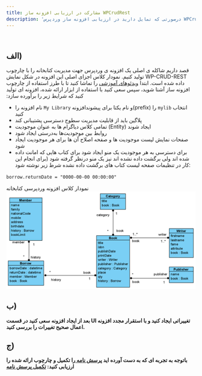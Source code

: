 ```yaml
---
title: مشارکت در ارزیابی افزونه ساز WPCrudRest
description: 'درصورتی که تمایل دارید در ارزیابی افزونه ساز وردپرس WPCrudRest شرکت کنید بعد از کار با ابزار پرسش نامه را پر کنید'
---
```

&#x202b;
## الف)
&#x202b;
قصد داریم شاکله ی اصلی یک افزونه ی وردپرس جهت مدیریت کتابخانه را با چارچوب 
WP-CRUD-REST
تولید کنیم. نمودار کلاس اجزای اصلی این افزونه در شکل نمایش داده شده است.
ابتدا 
[ویدئوهای آموزشی](https://github.com/asadidebuger/WPCrudRest#guidance-videos)
را تماشا کنید تا با طرز استفاده از چارچوب افزونه ساز آشنا شوید، سپس سعی کنید با استفاده از ابزار ارائه شده، افزونه ای تولید کنید که شرایط زیر را برآورده سازد:


*	نام افزونه را `My Library` و نام یکتا برای پیشوندافزونه(prefix) را `mylib` انتخاب کنید
*	پلاگین باید از قابلیت مدیریت سطوح دسترسی پشتیبانی کند
*	تمامی کلاس دیاگرام ها به عنوان موجودیت (Entity) ایجاد شوند
*	روابط بین موجودیت‌ها به‌درستی ایجاد شود
*	صفحات نمایش لیست موجودیت ها و صفحه اصلاح آن ها برای هر موجودیت ایجاد شود
*	برای دسترسی به هر موجودیت یک منو ایجاد شود
برای کتاب هایی که امانت داده شده اند ولی برگشت داده نشده اند نیز یک منو درنظر گرفته شود (برای انجام این کار در تنظیمات صفحه لیست کتاب های برگشت داده نشده شرط زیر نوشته شود:
 
`borrow.returnDate = "0000-00-00 00:00:00"`


نمودار کلاس افزونه وردپرسی کتابخانه
![Simple library class-diagram](/content/wpcrudrest/classdiagram-lib.png)


## ب)
**بعد از ایجاد افزونه سعی کنید در قسمت UI تغییراتی ایجاد کنید و با استقرار مجدد افزونه اعمال صحیح تغییرات را بررسی کنید.**


## ج)

**باتوجه به تجربه ای که به دست آورده اید
 [پرسش نامه ](https://docs.google.com/forms/d/e/1FAIpQLSf2H-mzP1cNXAaVREjEYtLAD6XTrCxFX9oGl1c6Aun24wwK5w/viewform)
را تکمیل و چارچوب ارائه شده را ارزیابی کنید:
[تکمیل پرسش نامه ](https://docs.google.com/forms/d/e/1FAIpQLSf2H-mzP1cNXAaVREjEYtLAD6XTrCxFX9oGl1c6Aun24wwK5w/viewform)**
